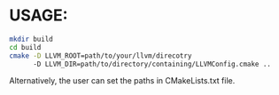 # USAGE:

```bash
mkdir build
cd build
cmake -D LLVM_ROOT=path/to/your/llvm/direcotry
      -D LLVM_DIR=path/to/directory/containing/LLVMConfig.cmake ..
```
Alternatively, the user can set the paths in CMakeLists.txt file.

